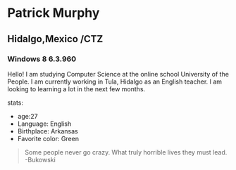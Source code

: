 
# Patrick Murphy
## Hidalgo,Mexico /CTZ
### Windows 8 6.3.960

Hello! I am studying Computer Science at the online school University of the People. 
I am currently working in Tula, Hidalgo as an English teacher. I am looking to learning a lot in the next few months.

stats:

  - age:27
  - Language: English
  - Birthplace: Arkansas
  - Favorite color: Green
  
> Some people never go crazy. 
> What truly horrible lives they must lead. -Bukowski
